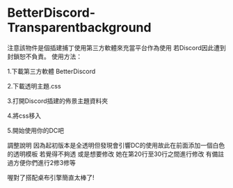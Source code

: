 # BetterDiscord-Transparentbackground
注意該物件是個插建捕丁使用第三方軟體來充當平台作為使用
若Discord因此遭到封鎖恕不負責。
使用方法：

1.下載第三方軟體
BetterDiscord

2.下載透明主題.css

3.打開Discord插建的佈景主題資料夾

4.將css移入

5.開始使用你的DC吧


調整說明
因為起初版本是全透明但發現會引響DC的使用故此在前面添加一個白色的透明模板 若覺得不夠透 或是想要修改
她在第20行至30行之間進行修改
有備註過方便你們進行2修3修等

喔對了搭配桌布引擎簡直太棒了!
